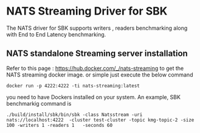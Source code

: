<!--
Copyright (c) KMG. All Rights Reserved.

Licensed under the Apache License, Version 2.0 (the "License");
you may not use this file except in compliance with the License.
You may obtain a copy of the License at

    http://www.apache.org/licenses/LICENSE-2.0
-->
# NATS Streaming Driver for SBK
The NATS driver for SBK supports writers , readers benchmarking along with End to End Latency benchmarking.

## NATS standalone Streaming server installation 
Refer to this page : https://hub.docker.com/_/nats-streaming to get the NATS streaming docker image.
or simple just execute the below command
```
docker run -p 4222:4222 -ti nats-streaming:latest
```
you need to have Dockers installed on your system.
An example, SBK benchmarkig command is
```
./build/install/sbk/bin/sbk -class Natsstream -uri nats://localhost:4222  -cluster test-cluster -topic kmg-topic-2 -size 100 -writers 1 -readers 1   -seconds 60
```


